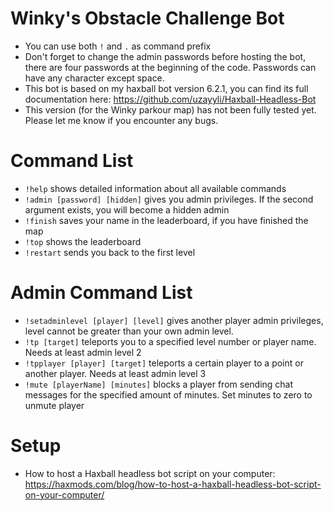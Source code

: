 # Winky's Obstacle Challenge Bot
- You can use both `!` and `.` as command prefix
- Don't forget to change the admin passwords before hosting the bot, there are four passwords at the beginning of the code. Passwords can have any character except space.
- This bot is based on my haxball bot version 6.2.1, you can find its full documentation here: https://github.com/uzayyli/Haxball-Headless-Bot
- This version (for the Winky parkour map) has not been fully tested yet. Please let me know if you encounter any bugs.

# Command List
- `!help` shows detailed information about all available commands
- `!admin [password] [hidden]` gives you admin privileges. If the second argument exists, you will become a hidden admin
- `!finish` saves your name in the leaderboard, if you have finished the map
- `!top` shows the leaderboard
- `!restart` sends you back to the first level

# Admin Command List
- `!setadminlevel [player] [level]` gives another player admin privileges, level cannot be greater than your own admin level.
- `!tp [target]` teleports you to a specified level number or player name. Needs at least admin level 2
- `!tpplayer [player] [target]` teleports a certain player to a point or another player. Needs at least admin level 3
- `!mute [playerName] [minutes]` blocks a player from sending chat messages for the specified amount of minutes. Set minutes to zero to unmute player

# Setup
- How to host a Haxball headless bot script on your computer: https://haxmods.com/blog/how-to-host-a-haxball-headless-bot-script-on-your-computer/
